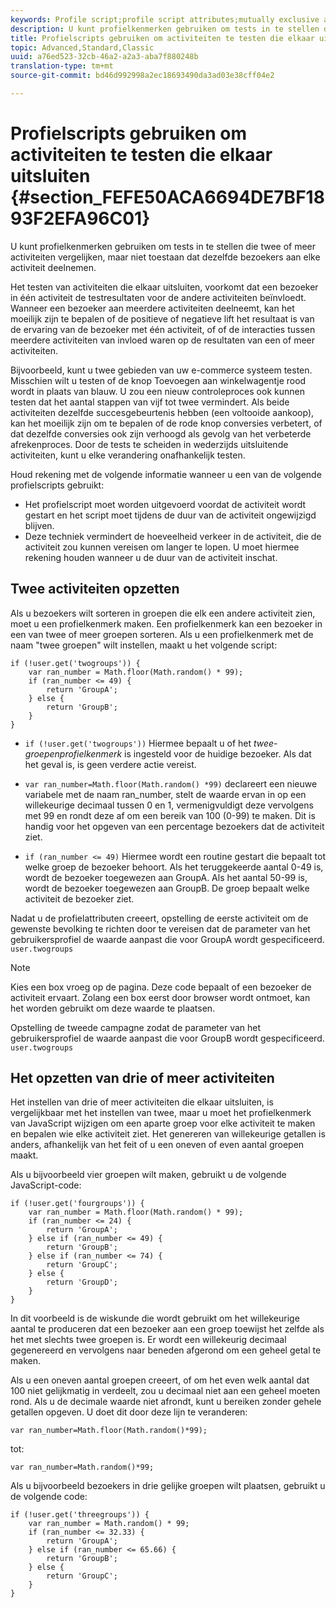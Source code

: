 ```yaml
---
keywords: Profile script;profile script attributes;mutually exclusive activities
description: U kunt profielkenmerken gebruiken om tests in te stellen die twee of meer activiteiten vergelijken, maar niet toestaan dat dezelfde bezoekers aan elke activiteit deelnemen.
title: Profielscripts gebruiken om activiteiten te testen die elkaar uitsluiten
topic: Advanced,Standard,Classic
uuid: a76ed523-32cb-46a2-a2a3-aba7f880248b
translation-type: tm+mt
source-git-commit: bd46d992998a2ec18693490da3ad03e38cff04e2

---
```



# Profielscripts gebruiken om activiteiten te testen die elkaar uitsluiten {#section_FEFE50ACA6694DE7BF1893F2EFA96C01}

U kunt profielkenmerken gebruiken om tests in te stellen die twee of meer activiteiten vergelijken, maar niet toestaan dat dezelfde bezoekers aan elke activiteit deelnemen.

Het testen van activiteiten die elkaar uitsluiten, voorkomt dat een bezoeker in één activiteit de testresultaten voor de andere activiteiten beïnvloedt. Wanneer een bezoeker aan meerdere activiteiten deelneemt, kan het moeilijk zijn te bepalen of de positieve of negatieve lift het resultaat is van de ervaring van de bezoeker met één activiteit, of of de interacties tussen meerdere activiteiten van invloed waren op de resultaten van een of meer activiteiten.

Bijvoorbeeld, kunt u twee gebieden van uw e-commerce systeem testen. Misschien wilt u testen of de knop Toevoegen aan winkelwagentje rood wordt in plaats van blauw. U zou een nieuw controleproces ook kunnen testen dat het aantal stappen van vijf tot twee vermindert. Als beide activiteiten dezelfde succesgebeurtenis hebben (een voltooide aankoop), kan het moeilijk zijn om te bepalen of de rode knop conversies verbetert, of dat dezelfde conversies ook zijn verhoogd als gevolg van het verbeterde afrekenproces. Door de tests te scheiden in wederzijds uitsluitende activiteiten, kunt u elke verandering onafhankelijk testen.

Houd rekening met de volgende informatie wanneer u een van de volgende profielscripts gebruikt:

* Het profielscript moet worden uitgevoerd voordat de activiteit wordt gestart en het script moet tijdens de duur van de activiteit ongewijzigd blijven.
* Deze techniek vermindert de hoeveelheid verkeer in de activiteit, die de activiteit zou kunnen vereisen om langer te lopen. U moet hiermee rekening houden wanneer u de duur van de activiteit inschat.

## Twee activiteiten opzetten

Als u bezoekers wilt sorteren in groepen die elk een andere activiteit zien, moet u een profielkenmerk maken. Een profielkenmerk kan een bezoeker in een van twee of meer groepen sorteren. Als u een profielkenmerk met de naam &quot;twee groepen&quot; wilt instellen, maakt u het volgende script:

```
if (!user.get('twogroups')) { 
    var ran_number = Math.floor(Math.random() * 99); 
    if (ran_number <= 49) { 
        return 'GroupA'; 
    } else { 
        return 'GroupB'; 
    } 
}
```

* `if (!user.get('twogroups'))` Hiermee bepaalt u of het *twee-groepenprofielkenmerk* is ingesteld voor de huidige bezoeker. Als dat het geval is, is geen verdere actie vereist.

* `var ran_number=Math.floor(Math.random() *99)` declareert een nieuwe variabele met de naam ran_number, stelt de waarde ervan in op een willekeurige decimaal tussen 0 en 1, vermenigvuldigt deze vervolgens met 99 en rondt deze af om een bereik van 100 (0-99) te maken. Dit is handig voor het opgeven van een percentage bezoekers dat de activiteit ziet.

* `if (ran_number <= 49)` Hiermee wordt een routine gestart die bepaalt tot welke groep de bezoeker behoort. Als het teruggekeerde aantal 0-49 is, wordt de bezoeker toegewezen aan GroupA. Als het aantal 50-99 is, wordt de bezoeker toegewezen aan GroupB. De groep bepaalt welke activiteit de bezoeker ziet.

Nadat u de profielattributen creeert, opstelling de eerste activiteit om de gewenste bevolking te richten door te vereisen dat de parameter van het gebruikersprofiel de waarde aanpast die voor GroupA wordt gespecificeerd. `user.twogroups`

>[!NOTE]
>
>Kies een box vroeg op de pagina. Deze code bepaalt of een bezoeker de activiteit ervaart. Zolang een box eerst door browser wordt ontmoet, kan het worden gebruikt om deze waarde te plaatsen.

Opstelling de tweede campagne zodat de parameter van het gebruikersprofiel de waarde aanpast die voor GroupB wordt gespecificeerd. `user.twogroups`

## Het opzetten van drie of meer activiteiten

Het instellen van drie of meer activiteiten die elkaar uitsluiten, is vergelijkbaar met het instellen van twee, maar u moet het profielkenmerk van JavaScript wijzigen om een aparte groep voor elke activiteit te maken en bepalen wie elke activiteit ziet. Het genereren van willekeurige getallen is anders, afhankelijk van het feit of u een oneven of even aantal groepen maakt.

Als u bijvoorbeeld vier groepen wilt maken, gebruikt u de volgende JavaScript-code:

```
if (!user.get('fourgroups')) { 
    var ran_number = Math.floor​(Math.random() * 99); 
    if (ran_number <= 24) { 
        return 'GroupA'; 
    } else if (ran_number <= 49) { 
        return 'GroupB'; 
    } else if (ran_number <= 74) { 
        return 'GroupC'; 
    } else { 
        return 'GroupD'; 
    } 
}
```

In dit voorbeeld is de wiskunde die wordt gebruikt om het willekeurige aantal te produceren dat een bezoeker aan een groep toewijst het zelfde als het met slechts twee groepen is. Er wordt een willekeurig decimaal gegenereerd en vervolgens naar beneden afgerond om een geheel getal te maken.

Als u een oneven aantal groepen creeert, of om het even welk aantal dat 100 niet gelijkmatig in verdeelt, zou u decimaal niet aan een geheel moeten rond. Als u de decimale waarde niet afrondt, kunt u bereiken zonder gehele getallen opgeven. U doet dit door deze lijn te veranderen:

`var ran_number=Math.floor(Math.random()*99);`

tot:

`var ran_number=Math.random()*99;`

Als u bijvoorbeeld bezoekers in drie gelijke groepen wilt plaatsen, gebruikt u de volgende code:

```
if (!user.get('threegroups')) { 
    var ran_number = Math.random() * 99; 
    if (ran_number <= 32.33) { 
        return 'GroupA'; 
    } else if (ran_number <= 65.66) { 
        return 'GroupB'; 
    } else { 
        return 'GroupC'; 
    } 
}
```
